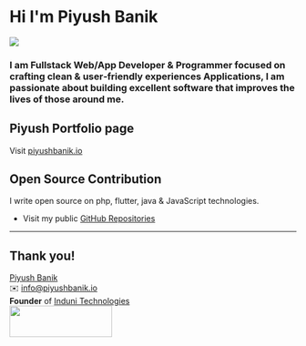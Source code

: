 # Hi I'm Piyush Banik
![](https://imgur.com/HkiUjSP.png)

<h3>
I am Fullstack Web/App Developer & Programmer focused on crafting clean & user‑friendly experiences Applications, I am passionate about building excellent software that improves the lives of those around me.
</h3>

## Piyush Portfolio page

Visit [piyushbanik.io](https://piyushbanik.io)

## Open Source Contribution

I write open source on php, flutter, java & JavaScript technologies. 

- Visit my public [GitHub Repositories](https://github.com/Piyush-Banik?tab=repositories)
---

## Thank you!
[Piyush Banik](https://wwww.piyushbanik.io)\
✉️ <info@piyushbanik.io> \
**Founder** of [Induni Technologies](https://www.induni.tech) \
[<img src="https://imgur.com/rfoXxMU.png" width="180" height="55">](https://www.induni.tech)
